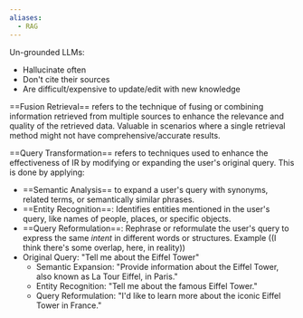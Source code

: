 ```yaml
---
aliases:
  - RAG
---
```

Un-grounded LLMs:
- Hallucinate often
- Don't cite their sources
- Are difficult/expensive to update/edit with new knowledge

==Fusion Retrieval== refers to the technique of fusing or combining information retrieved from multiple sources to enhance the relevance and quality of the retrieved data. Valuable in scenarios where a single retrieval method might not have comprehensive/accurate results.

==Query Transformation== refers to techniques used to enhance the effectiveness of IR by modifying or expanding the user's original query. This is done by applying:
- ==Semantic Analysis== to expand a user's query with synonyms, related terms, or semantically similar phrases.
- ==Entity Recognition==: Identifies entities mentioned in the user's query, like names of people, places, or specific objects.
- ==Query Reformulation==: Rephrase or reformulate the user's query to express the same *intent* in different words or structures.
Example ((I think there's some overlap, here, in reality))
- Original Query: "Tell me about the Eiffel Tower"
	- Semantic Expansion: "Provide information about the Eiffel Tower, also known as La Tour Eiffel, in Paris."
	- Entity Recognition: "Tell me about the famous Eiffel Tower."
	- Query Reformulation: "I'd like to learn more about the iconic Eiffel Tower in France."